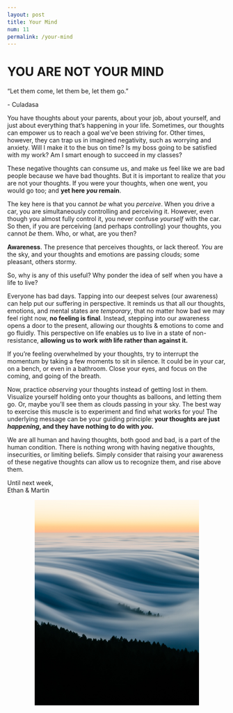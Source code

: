 ```yaml
---
layout: post
title: Your Mind
num: 11
permalink: /your-mind
---
```


# YOU ARE NOT YOUR MIND

<p id="quote">“Let them come, let them be, let them go.”</p>   
<p id="quote-author">- Culadasa</p>    


You have thoughts about your parents, about your job, about yourself, and just about everything that’s happening in your life. Sometimes, our thoughts can empower us to reach a goal we’ve been striving for. Other times, however, they can trap us in imagined negativity, such as worrying and anxiety. Will I make it to the bus on time? Is my boss going to be satisfied with my work? Am I smart enough to succeed in my classes?

These negative thoughts can consume us, and make us feel like we are bad people because we have bad thoughts. But it is important to realize that *you* are not your thoughts. If you were your thoughts, when one went, you would go too; and **yet here *you* remain**.

The key here is that you cannot *be* what you *perceive*. When you drive a car, you are simultaneously controlling and perceiving it. However, even though you almost fully control it, you never confuse *yourself* with the car. So then, if you are perceiving (and perhaps controlling) your thoughts, you cannot *be* them. Who, or what, are you then?

**Awareness**. The presence that perceives thoughts, or lack thereof. *You* are the sky, and your thoughts and emotions are passing clouds; some pleasant, others stormy.

So, why is any of this useful? Why ponder the idea of self when you have a life to live?

Everyone has bad days. Tapping into our deepest selves (our awareness) can help put our suffering in perspective. It reminds us that all our thoughts, emotions, and mental states are *temporary*, that no matter how bad we may feel right now, **no feeling is final**. Instead, stepping into our awareness opens a door to the present, allowing our thoughts & emotions to come and go fluidly. This perspective on life enables us to live in a state of non-resistance, **allowing us to work *with* life rather than against it.**

If you’re feeling overwhelmed by your thoughts, try to interrupt the momentum by taking a few moments to sit in silence. It could be in your car, on a bench, or even in a bathroom. Close your eyes, and focus on the coming, and going of the breath.

Now, practice *observing* your thoughts instead of getting lost in them. Visualize yourself holding onto your thoughts as balloons, and letting them go. Or, maybe you’ll see them as clouds passing in your sky. The best way to exercise this muscle is to experiment and find what works for you! The underlying message can be your guiding principle: **your thoughts are just *happening*, and they have nothing to do with *you*.**

We are all human and having thoughts, both good and bad, is a part of the human condition. There is nothing wrong with having negative thoughts, insecurities, or limiting beliefs. Simply consider that raising your awareness of these negative thoughts can allow us to recognize them, and rise above them.

Until next week,  
Ethan & Martin

<img style="width: 75%; display: block; margin:0 auto" src="/assets/art/mind.jpg"/>

